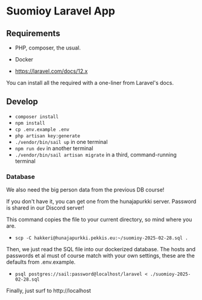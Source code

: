 # Suomioy Laravel App

## Requirements

- PHP, composer, the usual.
- Docker

- https://laravel.com/docs/12.x

You can install all the required with a one-liner from Laravel's docs.

## Develop

- `composer install`
- `npm install`
- `cp .env.example .env`
- `php artisan key:generate`
- `./vendor/bin/sail up` in one terminal
- `npm run dev` in another terminal
- `./vendor/bin/sail artisan migrate` in a third, command-running terminal

### Database

We also need the big person data from the previous DB course!

If you don't have it, you can get one from the hunajapurkki server. Password is shared in our Discord server!

This command copies the file to your current directory, so mind where you are.

- `scp -C hakkeri@hunajapurkki.pekkis.eu:~/suomioy-2025-02-28.sql .`

Then, we just read the SQL file into our dockerized database. The hosts and passwords et al must of course match with your own settings, these are the defaults from .env.example.

- `psql postgres://sail:password@localhost/laravel < ./suomioy-2025-02-28.sql`

Finally, just surf to http://localhost
